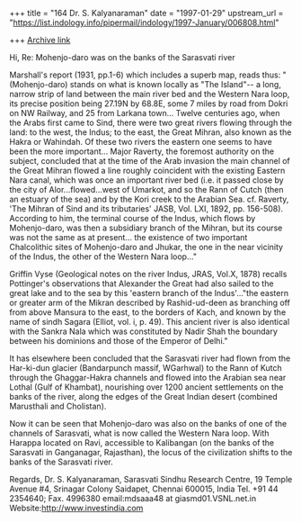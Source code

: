 +++
title = "164 Dr. S. Kalyanaraman"
date = "1997-01-29"
upstream_url = "https://list.indology.info/pipermail/indology/1997-January/006808.html"

+++
[Archive link](https://list.indology.info/pipermail/indology/1997-January/006808.html)

Hi,
Re: Mohenjo-daro was on the banks of the Sarasvati river

Marshall's report (1931, pp.1-6) which includes a 
superb map, reads thus: "(Mohenjo-daro) stands on what is known 
locally as "The Island"-- a long, narrow strip of land 
between the main river bed and the Western Nara loop, 
its precise position being 27.19N by 68.8E, some 7 miles
by road from Dokri on NW Railway, and 25 from
Larkana town... Twelve centuries ago, when the
Arabs first came to Sind, there were two great 
rivers flowing through the land: to the west, the
Indus; to the east, the Great Mihran, also known
as the Hakra or Wahindah. Of these two rivers the
eastern one seems to have been the more important...
Major Raverty, the foremost authority on the subject,
concluded that at the time of the Arab invasion the 
main channel of the Great Mihran flowed a line roughly
coincident with the existing Eastern Nara canal,
which was once an important river bed (i.e. it
passed close by the city of Alor...flowed...west of
Umarkot, and so the Rann of Cutch (then an estuary
of the sea) and by the Kori creek to the Arabian Sea.
cf. Raverty, 'The Mihran of Sind and its tributaries'
JASB, Vol. LXI, 1892, pp. 156-508). According to him,
the terminal course of the Indus, which flows by
Mohenjo-daro, was then a subsidiary branch of the
Mihran, but its course was not the same as at present...
the existence of two important Chalcolithic sites of
Mohenjo-daro and Jhukar, the one in the near vicinity
of the Indus, the other of the Western Nara loop..."

Griffin Vyse (Geological notes on the river Indus, JRAS,
Vol.X, 1878) recalls Pottinger's observations that
Alexander the Great had also sailed to the great
lake and to the sea by this 'eastern branch of 
the Indus'..."the eastern or greater arm of the
Mikran described by Rashid-ud-deen as branching
off from above Mansura to the east, to the borders
of Kach, and known by the name of sindh Sagara
(Elliot, vol. i, p. 49). This ancient river 
is also identical with the Sankra Nala which
was constituted by Nadir Shah the boundary between
his dominions and those of the Emperor of Delhi."

It has elsewhere been concluded that the Sarasvati
river had flown from the Har-ki-dun glacier
(Bandarpunch massif, WGarhwal) to the Rann of Kutch
through the Ghaggar-Hakra channels and flowed
into the Arabian sea near Lothal (Gulf of Khambat),
nourishing over 1200 ancient settlements on the
banks of the river, along the edges of the Great
Indian desert (combined Marusthali and Cholistan). 

Now it can be seen that Mohenjo-daro was also on 
the banks of one of the channels of Sarasvati, what
is now called the Western Nara loop. With Harappa
located on Ravi, accessible to Kalibangan (on the
banks of the Sarasvati in Ganganagar, Rajasthan), the
locus of the civilization shifts to the banks of the
Sarasvati river.

Regards,
Dr. S. Kalyanaraman, Sarasvati Sindhu Research Centre, 19 Temple Avenue #4,
Srinagar Colony Saidapet, Chennai 600015, India
Tel. +91 44 2354640; Fax. 4996380 
email:mdsaaa48 at giasmd01.VSNL.net.in Website:http://www.investindia.com





